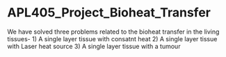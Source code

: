 # APL405_Project_Bioheat_Transfer
We have solved three problems related to the bioheat transfer in the living tissues- 1) A single layer tissue with consatnt heat 2) A single layer tissue with Laser heat source 3) A single layer tissue with a tumour
